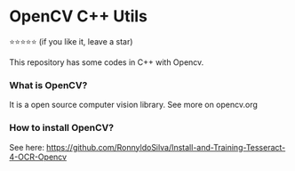 # OpenCV C++ Utils

:star::star::star::star::star: (if you like it, leave a star)

This repository has some codes in C++ with Opencv. 

### What is OpenCV?

It is a open source computer vision library.
See more on opencv.org

### How to install OpenCV?

See here: https://github.com/RonnyldoSilva/Install-and-Training-Tesseract-4-OCR-Opencv
